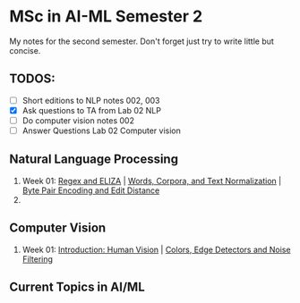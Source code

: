 # MSc in AI-ML Semester 2

My notes for the second semester. Don't forget just try to write little but concise.

## TODOS:
- [ ] Short editions to NLP notes 002, 003
- [x] Ask questions to TA from Lab 02 NLP
- [ ] Do computer vision notes 002
- [ ] Answer Questions Lab 02 Computer vision

## Natural Language Processing
1. Week 01: [Regex and ELIZA](nlp/001_nlp_regex.md) | [Words, Corpora, and Text Normalization](nlp/002_nlp_text_normalization.md) | [Byte Pair Encoding and Edit Distance](nlp/003_nlp_byte_pair_edit_distance.md)
2. 

## Computer Vision

1. Week 01: [Introduction: Human Vision](computer_vision/001_cv_human_vision.md) | [Colors, Edge Detectors and Noise Filtering]()

## Current Topics in AI/ML